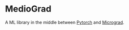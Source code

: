 # MedioGrad
A ML library in the middle between [Pytorch](https://github.com/pytorch/pytorch) and [Micrograd](https://github.com/karpathy/micrograd).
